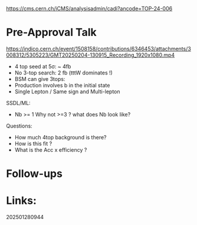https://cms.cern.ch/iCMS/analysisadmin/cadi?ancode=TOP-24-006


# Pre-Approval Talk
https://indico.cern.ch/event/1508158/contributions/6346453/attachments/3008312/5305223/GMT20250204-130915_Recording_1920x1080.mp4

- 4 top seed at 5σ: ~ 4fb 
- No 3-top search: 2 fb (tttW dominates !)
- BSM can give 3tops: 
- Production involves b in the initial state
- Single Lepton / Same sign and Multi-lepton

SSDL/ML: 
- Nb >= 1   Why not >=3 ? what does Nb look like?

Questions: 
- How much 4top background is there?
- How is this fit ?
- What is the Acc x efficiency ?
# Follow-ups


# Links: 



202501280944
